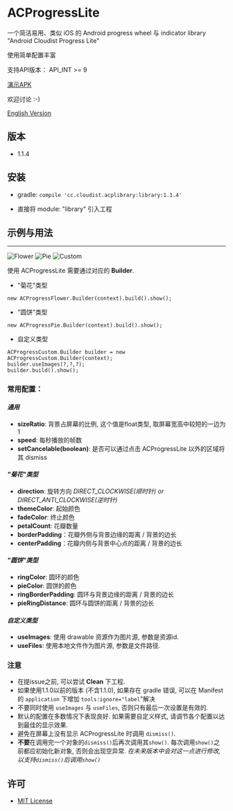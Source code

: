 # ACProgressLite

一个简洁易用、类似 iOS 的 Android progress wheel 与 indicator library
"Android Cloudist Progress Lite"  


使用简单配置丰富

支持API版本： API_INT >= 9

[演示APK](https://github.com/Cloudist/ACProgressLite/raw/master/sample.apk)

欢迎讨论 :-)

[English Version](https://github.com/Cloudist/ACProgressLite/blob/master/README.md)

## 版本

* 1.1.4

## 安装

* gradle: `compile 'cc.cloudist.acplibrary:library:1.1.4'`

* 直接将 module: "library" 引入工程

## 示例与用法
---

![Flower](https://raw.githubusercontent.com/Cloudist/ACProgressLite/master/acpl1.gif)
![Pie](https://raw.githubusercontent.com/Cloudist/ACProgressLite/master/acpl2.gif)
![Custom](https://raw.githubusercontent.com/Cloudist/ACProgressLite/master/acpl3.gif)

使用 ACProgressLite 需要通过对应的 **Builder**.

* "菊花"类型

`new ACProgressFlower.Builder(context).build().show();`

* "圆饼"类型

`new ACProgressPie.Builder(context).build().show();`

* 自定义类型

```
ACProgressCustom.Builder builder = new ACProgressCustom.Builder(context);
builder.useImages(?,?,?);
builder.build().show();
```

### **常用配置：**
#### *通用*
* **sizeRatio**: 背景占屏幕的比例, 这个值是float类型, 取屏幕宽高中较短的一边为1
* **speed**: 每秒播放的帧数
* **setCancelable(boolean)**: 是否可以通过点击 ACProgressLite 以外的区域将其 dismiss

#### *"菊花"类型*
* **direction**: 旋转方向 *DIRECT_CLOCKWISE(顺时针) or DIRECT_ANTI_CLOCKWISE(逆时针)*
* **themeColor**: 起始颜色
* **fadeColor**: 终止颜色
* **petalCount**: 花瓣数量
* **borderPadding**：花瓣外侧与背景边缘的距离 / 背景的边长
* **centerPadding**：花瓣内侧与背景中心点的距离 / 背景的边长

#### *"圆饼"类型*
* **ringColor**: 圆环的颜色
* **pieColor**: 圆饼的颜色
* **ringBorderPadding**: 圆环与背景边缘的距离 / 背景的边长
* **pieRingDistance**: 圆环与圆饼的距离 / 背景的边长

#### *自定义类型*
* **useImages**: 使用 drawable 资源作为图片源, 参数是资源id.
* **useFiles**: 使用本地文件作为图片源, 参数是文件路径.

### **注意**
* 在提issue之前, 可以尝试 **Clean** 下工程.
* 如果使用1.1.0以前的版本 (不含1.1.0), 如果存在 gradle 错误, 可以在 Manifest 的 `application` 下增加 `tools:ignore="label`"解决
* 不要同时使用 `useImages` 与 `useFiles`, 否则只有最后一次设置是有效的.
* 默认的配置在多数情况下表现良好. 如果需要自定义样式, 请调节各个配置以达到最佳的显示效果.
* 避免在屏幕上没有显示 ACProgressLite 时调用 `dismiss()`.
* **不要**在调用完一个对象的`dismiss()`后再次调用其`show()`. 每次调用`show()`之前都应初始化新对象, 否则会出现空异常. *在未来版本中会对这一点进行修改, 以支持`dismiss()`后调用`show()`*


## 许可

* [MIT License](http://mit-license.org/)